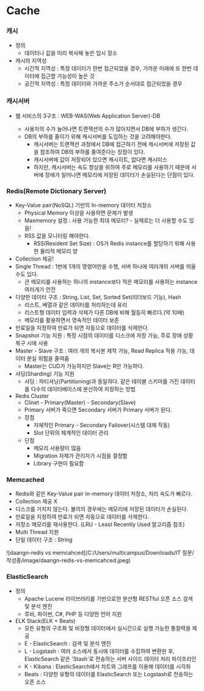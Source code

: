 # Cache

### 캐시

- 정의
  - 데이터나 값을 미리 복사해 놓은 임시 장소
- 캐시의 지역성
  - 시간적 지역성 : 특정 데이터가 한번 접근되었을 경우, 가까운 미래에 또 한번 데이터에 접근할 가능성이 높은 것
  - 공간적 지역성 : 특정 데이터와 가까운 주소가 순서대로 접근되었을 경우



### 캐시서버

- 웹 서비스의 3구조 : WEB-WAS(Web Application Server)-DB

  - 사용자의 수가 늘어나면 트랜잭션의 수가 많아지면서 DB에 부하가 생긴다.
  - DB의 부하를 줄이기 위해 캐시서버를 도입하는 것을 고려해야한다.
    - 캐시서버는 트랜잭션 과정에서 DB에 접근하기 전에 캐시서버에 저장된 값을 참조하여 DB의 부하를 줄여준다는 장점이 있다.
    - 캐시서버에 값이 저장되어 있으면 캐시히트, 없다면 캐시미스
    - 하지만, 캐시서버는 속도 향상을 위하여 주로 메모리를 사용하기 때문에 서버에 장애가 일어나면 메모리에 저장된 데이터가 손실된다는 단점이 있다.

  

### Redis(Remote Dictionary Server)

- Key-Value pair(NoSQL) 기반의 In-memory 데이터 저장소
  - Physical Memory 이상을 사용하면 문제가 발생
  - Maxmemory 설정 : 사용 가능한 최대 메모리? - 실제로는 더 사용할 수도 있음!
  - RSS 값을 모니터링 해야한다.
    - RSS(Resident Set Size) : OS가 Redis instance를 할당하기 위해 사용한 물리적 메모리 양
- Collection 제공!
- Single Thread : 1번에 1개의 명령어만을 수행, 서버 하나에 여러개의 서버를 띄울 수도 있다.
  - 큰 메모리를 사용하는 하나의 instance보다 적은 메모리를 사용하는 instance 여러개가 안전
- 다양한 데이터 구조 : String, List, Set, Sorted Set(리더보드 기능), Hash
  - 리스트, 배열과 같은 데이터를 처리하는데 유리
  - 리스트형 데이터 입력과 삭제가 다른 DB에 비해 월등히 빠르다.(약 10배)
  - 메모리를 활용하면서 영속적인 데이터 보존
- 만료일을 지정하여 만료가 되면 자동으로 데이터를 삭제한다.
- Snapshot 기능 지원 : 특정 시점의 데이터를 디스크에 저장 가능, 주로 장애 상황 복구 시에 사용
- Master - Slave 구조 : 여러 개의 복사본 제작 가능, Read Replica 적용 가능, 데이터 분실 위험을 줄여줌
  - Master는 CUD가 가능하지만 Slave는 R만 가능하다.
- 샤딩(Sharding) 기능 지원
  - 샤딩 : 파티셔닝(Partitioning)과 동일하다. 같은 테이블 스키마를 가진 데이터를 다수의 데이터베이스에 분산하여 저장하는 방법
- Redis Cluster
  - Clinet - Primary(Master) - Secondary(Slave)
  - Primary 서버가 죽으면 Secondary 서버가 Primary 서버가 된다.
  - 장점
    - 자체적인 Primary - Secondary Failover(시스템 대체 작동)
    - Slot 단위의 체계적인 데이터 관리
  - 단점
    - 메모리 사용량이 많음
    - Migration 자체가 관리자가 시점을 결정함
    - Library 구현이 필요함



### Memcached

- Redis와 같은 Key-Value pair In-memory 데이터 저장소, 처리 속도가 빠르다.
- Collection 제공 X
- 디스크를 거치지 않는다. 불의의 경우에는 메모리에 저장된 데이터가 손실된다.
- 만료일을 지정하여 만료가 되면 자동으로 데이터를 삭제한다.
- 저장소 메모리를 재사용한다. (LRU - Least Recently Used 알고리즘 참조)
- Multi Thread 지원
- 단일 데이터 구조 : String



![daangn-redis vs memcahced](C:/Users/multicampus/Downloads/IT 질문/작성중/image/daangn-redis-vs-memcahced.jpeg)





### ElasticSearch

- 정의
  - Apache Lucene 라이브러리를 기반으로한 분산형 RESTful 오픈 소스 검색 및 분석 엔진
  - 루비, 파이썬, C#, PHP 등 다양한 언어 지원
- ELK Stack(ELK + Beats)
  - 모든 유형의 구조화 및 비정형 데이터에서 실시간으로 실행 가능한 통찰력을 제공
  - E - ElasticSearch : 검색 및 분석 엔진
  - L - Logstash : 여러 소스에서 동시에 데이터를 수집하여 변환한 후, ElasticSearch 같은 'Stash'로 전송하는 서버 사이드 데이터 처리 파이프라인
  - K - Kibana : ElasticSearch에서 차트와 그래프를 이용해 데이터를 시각화
  - Beats : 다양한 유형의 데이터를 ElasticSearch 또는 Logstash로 전송하는 오픈 소스

